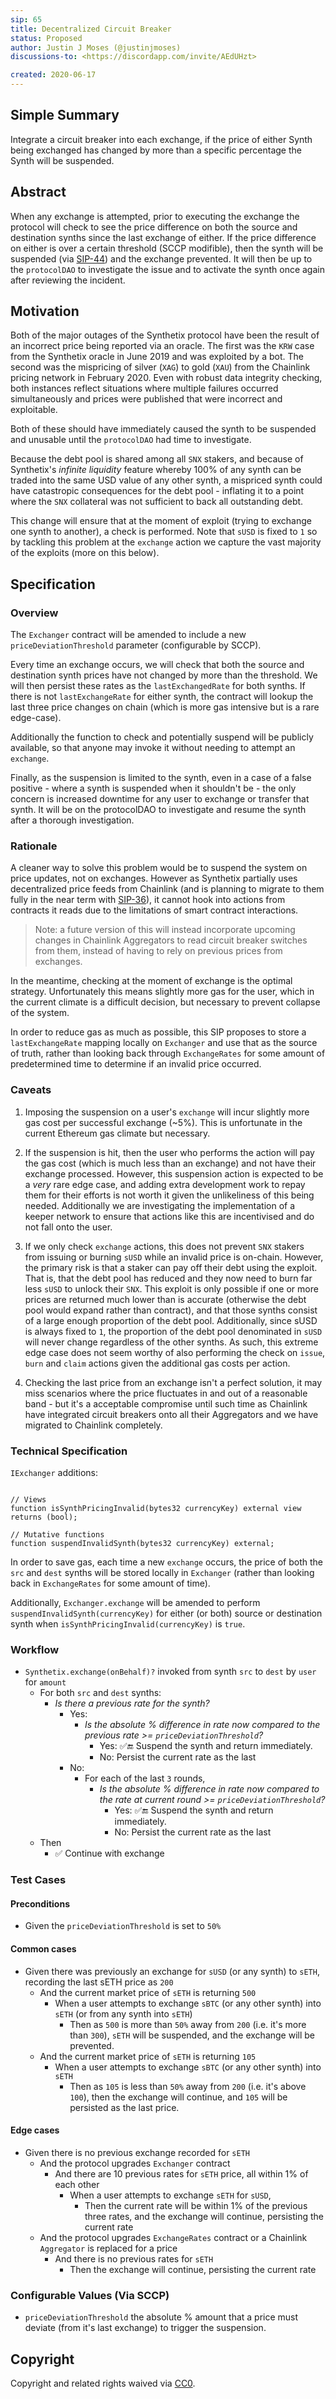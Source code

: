 ```yaml
---
sip: 65
title: Decentralized Circuit Breaker
status: Proposed
author: Justin J Moses (@justinjmoses)
discussions-to: <https://discordapp.com/invite/AEdUHzt>

created: 2020-06-17
---
```


<!--You can leave these HTML comments in your merged SIP and delete the visible duplicate text guides, they will not appear and may be helpful to refer to if you edit it again. This is the suggested template for new SIPs. Note that an SIP number will be assigned by an editor. When opening a pull request to submit your SIP, please use an abbreviated title in the filename, `sip-draft_title_abbrev.md`. The title should be 44 characters or less.-->

## Simple Summary

<!--"If you can't explain it simply, you don't understand it well enough." Simply describe the outcome the proposed changes intends to achieve. This should be non-technical and accessible to a casual community member.-->

Integrate a circuit breaker into each exchange, if the price of either Synth being exchanged has changed by more than a specific percentage the Synth will be suspended.

## Abstract

<!--A short (~200 word) description of the proposed change, the abstract should clearly describe the proposed change. This is what *will* be done if the SIP is implemented, not *why* it should be done or *how* it will be done. If the SIP proposes deploying a new contract, write, "we propose to deploy a new contract that will do x".-->

When any exchange is attempted, prior to executing the exchange the protocol will check to see the price difference on both the source and destination synths since the last exchange of either. If the price difference on either is over a certain threshold (SCCP modifible), then the synth will be suspended (via [SIP-44](./sip-44.md)) and the exchange prevented. It will then be up to the `protocolDAO` to investigate the issue and to activate the synth once again after reviewing the incident.

## Motivation

<!--This is the problem statement. This is the *why* of the SIP. It should clearly explain *why* the current state of the protocol is inadequate.  It is critical that you explain *why* the change is needed, if the SIP proposes changing how something is calculated, you must address *why* the current calculation is innaccurate or wrong. This is not the place to describe how the SIP will address the issue!-->

Both of the major outages of the Synthetix protocol have been the result of an incorrect price being reported via an oracle. The first was the `KRW` case from the Synthetix oracle in June 2019 and was exploited by a bot. The second was the mispricing of silver (`XAG`) to gold (`XAU`) from the Chainlink pricing network in February 2020. Even with robust data integrity checking, both instances reflect situations where multiple failures occurred simultaneously and prices were published that were incorrect and exploitable.

Both of these should have immediately caused the synth to be suspended and unusable until the `protocolDAO` had time to investigate.

Because the debt pool is shared among all `SNX` stakers, and because of Synthetix's _infinite liquidity_ feature whereby 100% of any synth can be traded into the same USD value of any other synth, a mispriced synth could have catastropic consequences for the debt pool - inflating it to a point where the `SNX` collateral was not sufficient to back all outstanding debt.

This change will ensure that at the moment of exploit (trying to exchange one synth to another), a check is performed. Note that `sUSD` is fixed to `1` so by tackling this problem at the `exchange` action we capture the vast majority of the exploits (more on this below).

## Specification

<!--The specification should describe the syntax and semantics of any new feature, there are five sections
1. Overview
2. Rationale
3. Technical Specification
4. Test Cases
5. Configurable Values
-->

### Overview

<!--This is a high level overview of *how* the SIP will solve the problem. The overview should clearly describe how the new feature will be implemented.-->

The `Exchanger` contract will be amended to include a new `priceDeviationThreshold` parameter (configurable by SCCP).

Every time an exchange occurs, we will check that both the source and destination synth prices have not changed by more than the threshold. We will then persist these rates as the `lastExchangedRate` for both synths. If there is not `lastExchangeRate` for either synth, the contract will lookup the last three price changes on chain (which is more gas intensive but is a rare edge-case).

Additionally the function to check and potentially suspend will be publicly available, so that anyone may invoke it without needing to attempt an `exchange`.

Finally, as the suspension is limited to the synth, even in a case of a false positive - where a synth is suspended when it shouldn't be - the only concern is increased downtime for any user to exchange or transfer that synth. It will be on the protocolDAO to investigate and resume the synth after a thorough investigation.

### Rationale

<!--This is where you explain the reasoning behind how you propose to solve the problem. Why did you propose to implement the change in this way, what were the considerations and trade-offs. The rationale fleshes out what motivated the design and why particular design decisions were made. It should describe alternate designs that were considered and related work. The rationale may also provide evidence of consensus within the community, and should discuss important objections or concerns raised during discussion.-->

A cleaner way to solve this problem would be to suspend the system on price updates, not on exchanges. However as Synthetix partially uses decentralized price feeds from Chainlink (and is planning to migrate to them fully in the near term with [SIP-36](./sip-36.md)), it cannot hook into actions from contracts it reads due to the limitations of smart contract interactions.

> Note: a future version of this will instead incorporate upcoming changes in Chainlink Aggregators to read circuit breaker switches from them, instead of having to rely on previous prices from exchanges.

In the meantime, checking at the moment of exchange is the optimal strategy. Unfortunately this means slightly more gas for the user, which in the current climate is a difficult decision, but necessary to prevent collapse of the system.

In order to reduce gas as much as possible, this SIP proposes to store a `lastExchangeRate` mapping locally on `Exchanger` and use that as the source of truth, rather than looking back through `ExchangeRates` for some amount of predetermined time to determine if an invalid price occurred.

### Caveats

1. Imposing the suspension on a user's `exchange` will incur slightly more gas cost per successful exchange (~5%). This is unfortunate in the current Ethereum gas climate but necessary.

2. If the suspension is hit, then the user who performs the action will pay the gas cost (which is much less than an exchange) and not have their exchange processed. However, this suspension action is expected to be a _very_ rare edge case, and adding extra development work to repay them for their efforts is not worth it given the unlikeliness of this being needed. Additionally we are investigating the implementation of a keeper network to ensure that actions like this are incentivised and do not fall onto the user.

3. If we only check `exchange` actions, this does not prevent `SNX` stakers from issuing or burning `sUSD` while an invalid price is on-chain. However, the primary risk is that a staker can pay off their debt using the exploit. That is, that the debt pool has reduced and they now need to burn far less `sUSD` to unlock their `SNX`. This exploit is only possible if one or more prices are returned much lower than is accurate (otherwise the debt pool would expand rather than contract), and that those synths consist of a large enough proportion of the debt pool. Additionally, since sUSD is always fixed to `1`, the proportion of the debt pool denominated in `sUSD` will never change regardless of the other synths. As such, this extreme edge case does not seem worthy of also performing the check on `issue`, `burn` and `claim` actions given the additional gas costs per action.

4. Checking the last price from an exchange isn't a perfect solution, it may miss scenarios where the price fluctuates in and out of a reasonable band - but it's a acceptable compromise until such time as Chainlink have integrated circuit breakers onto all their Aggregators and we have migrated to Chainlink completely.

### Technical Specification

<!--The technical specification should outline the public API of the changes proposed. That is, changes to any of the interfaces Synthetix currently exposes or the creations of new ones.-->

`IExchanger` additions:

```solidity

// Views
function isSynthPricingInvalid(bytes32 currencyKey) external view returns (bool);

// Mutative functions
function suspendInvalidSynth(bytes32 currencyKey) external;
```

In order to save gas, each time a new `exchange` occurs, the price of both the `src` and `dest` synths will be stored locally in `Exchanger` (rather than looking back in `ExchangeRates` for some amount of time).

Additionally, `Exchanger.exchange` will be amended to perform `suspendInvalidSynth(currencyKey)` for either (or both) source or destination synth when `isSynthPricingInvalid(currencyKey)` is `true`.

### Workflow

- `Synthetix.exchange(onBehalf)?` invoked from synth `src` to `dest` by `user` for `amount`
  - For both `src` and `dest` synths:
    - _Is there a previous rate for the synth?_
      - Yes:
        - _Is the absolute % difference in rate now compared to the previous rate >= `priceDeviationThreshold`?_
          - Yes: ✅🔚 Suspend the synth and return immediately.
          - No: Persist the current rate as the last
      - No:
        - For each of the last `3` rounds,
          - _Is the absolute % difference in rate now compared to the rate at current round >= `priceDeviationThreshold`?_
            - Yes: ✅🔚 Suspend the synth and return immediately.
            - No: Persist the current rate as the last
  - Then
    - ✅ Continue with exchange

### Test Cases

<!--Test cases for an implementation are mandatory for SIPs but can be included with the implementation..-->

#### Preconditions

- Given the `priceDeviationThreshold` is set to `50%`

#### Common cases

- Given there was previously an exchange for `sUSD` (or any synth) to `sETH`, recording the last sETH price as `200`
  - And the current market price of `sETH` is returning `500`
    - When a user attempts to exchange `sBTC` (or any other synth) into `sETH` (or from any synth into `sETH`)
      - Then as `500` is more than `50%` away from `200` (i.e. it's more than `300`), `sETH` will be suspended, and the exchange will be prevented.
  - And the current market price of `sETH` is returning `105`
    - When a user attempts to exchange `sBTC` (or any other synth) into `sETH`
      - Then as `105` is less than `50%` away from `200` (i.e. it's above `100`), then the exchange will continue, and `105` will be persisted as the last price.

#### Edge cases

- Given there is no previous exchange recorded for `sETH`
  - And the protocol upgrades `Exchanger` contract
    - And there are 10 previous rates for `sETH` price, all within 1% of each other
      - When a user attempts to exchange `sETH` for `sUSD`,
        - Then the current rate will be within 1% of the previous three rates, and the exchange will continue, persisting the current rate
  - And the protocol upgrades `ExchangeRates` contract or a Chainlink `Aggregator` is replaced for a price
    - And there is no previous rates for `sETH`
      - Then the exchange will continue, persisting the current rate

### Configurable Values (Via SCCP)

<!--Please list all values configurable via SCCP under this implementation.-->

- `priceDeviationThreshold` the absolute % amount that a price must deviate (from it's last exchange) to trigger the suspension.

## Copyright

Copyright and related rights waived via [CC0](https://creativecommons.org/publicdomain/zero/1.0/).
